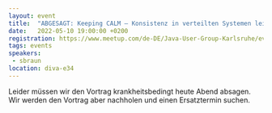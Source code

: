 ```yaml
---
layout: event
title:  "ABGESAGT: Keeping CALM – Konsistenz in verteilten Systemen leicht gemacht"
date:   2022-05-10 19:00:00 +0200
registration: https://www.meetup.com/de-DE/Java-User-Group-Karlsruhe/events/285104281/
tags: events
speakers:
 - sbraun
location: diva-e34
---
```


Leider müssen wir den Vortrag krankheitsbedingt heute Abend absagen. Wir werden den Vortrag aber nachholen und einen Ersatztermin suchen.
